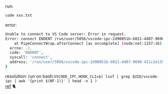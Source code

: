 run:
```bash
code xxx.txt
```
error:
```bash
Unable to connect to VS Code server: Error in request.
Error: connect ENOENT /run/user/5056/vscode-ipc-2d90051b-b011-4d07-9690-411c2e1356b1.sock
    at PipeConnectWrap.afterConnect [as oncomplete] (node:net:1157:16) {
  errno: -2,
  code: 'ENOENT',
  syscall: 'connect',
  address: '/run/user/5056/vscode-ipc-2d90051b-b011-4d07-9690-411c2e1356b1.sock'
}
```
resolution:
run on bash:`VSCODE_IPC_HOOK_CLI=$( lsof | grep $UID/vscode-ipc | awk '{print $(NF-1)}' | head -n 1 )`  
[ref](https://github.com/microsoft/vscode-remote-release/issues/6997#issue-1319650016) 🐈‍

